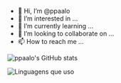- 👋 Hi, I’m @ppaalo
- 👀 I’m interested in ...
- 🌱 I’m currently learning ...
- 💞️ I’m looking to collaborate on ...
- 📫 How to reach me ...

<!---
ppaalo/ppaalo is a ✨ special ✨ repository because its `README.md` (this file) appears on your GitHub profile.
You can click the Preview link to take a look at your changes.
--->
![ppaalo's GitHub stats](https://github-readme-stats.vercel.app/api?username=ppaalo&show_icons=true&theme=tokyonight)

![Linguagens que uso](https://github-readme-stats.vercel.app/api/top-langs/?username=ppaalo&layout=compact)

